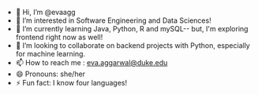 - 👋 Hi, I’m @evaagg
- 👀 I’m interested in Software Engineering and Data Sciences!
- 🌱 I’m currently learning Java, Python, R and mySQL-- but, I'm exploring frontend right now as well!
- 💞️ I’m looking to collaborate on backend projects with Python, especially for machine learning.
- 📫 How to reach me : eva.aggarwal@duke.edu
- 😄 Pronouns: she/her
- ⚡ Fun fact: I know four languages!

<!---
evaagg/evaagg is a ✨ special ✨ repository because its `README.md` (this file) appears on your GitHub profile.
You can click the Preview link to take a look at your changes.
--->
